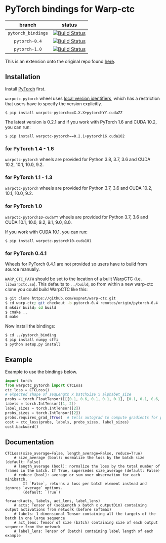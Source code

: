 # PyTorch bindings for Warp-ctc

|branch|status|
|:-:|:-:|
|`pytorch_bindings`|[![Build Status](https://travis-ci.org/espnet/warp-ctc.svg?branch=pytorch_bindings)](https://github.com/espnet/warp-ctc/tree/pytorch_bindings)|
|`pytorch-0.4`|[![Build Status](https://travis-ci.org/espnet/warp-ctc.svg?branch=pytorch-0.4)](https://github.com/espnet/warp-ctc/tree/pytorch-0.4)|
|`pytorch-1.0`|[![Build Status](https://travis-ci.org/espnet/warp-ctc.svg?branch=pytorch-1.0)](https://github.com/espnet/warp-ctc/tree/pytorch-1.0)|

This is an extension onto the original repo found [here](https://github.com/baidu-research/warp-ctc).

## Installation

Install [PyTorch](https://github.com/pytorch/pytorch#installation) first.

`warpctc-pytorch` wheel uses [local version identifiers](https://www.python.org/dev/peps/pep-0440/#local-version-identifiers),
which has a restriction that users have to specify the version explicitly.

```console
$ pip install warpctc-pytorch==X.X.X+pytorchYY.cudaZZ
```

The latest version is 0.2.1 and if you work with PyTorch 1.6 and CUDA 10.2, you can run:

```console
$ pip install warpctc-pytorch==0.2.1+pytorch16.cuda102
```

### for PyTorch 1.4 - 1.6

`warpctc-pytorch` wheels are provided for Python 3.8, 3.7, 3.6 and CUDA 10.2, 10.1, 10.0, 9.2.

### for PyTorch 1.1 - 1.3

`warpctc-pytorch` wheels are provided for Python 3.7, 3.6 and CUDA 10.2, 10.1, 10.0, 9.2.

### for PyTorch 1.0

`warpctc-pytorch10-cudaYY` wheels are provided for Python 3.7, 3.6 and CUDA 10.1, 10.0, 9.2, 9.1, 9.0, 8.0.

If you work with CUDA 10.1, you can run:

```console
$ pip install warpctc-pytorch10-cuda101
```

### for PyTorch 0.4.1

Wheels for PyTorch 0.4.1 are not provided so users have to build from source manually.

`WARP_CTC_PATH` should be set to the location of a built WarpCTC
(i.e. `libwarpctc.so`).  This defaults to `../build`, so from within a
new warp-ctc clone you could build WarpCTC like this:

```bash
$ git clone https://github.com/espnet/warp-ctc.git
$ cd warp-ctc; git checkout -b pytorch-0.4 remotes/origin/pytorch-0.4
$ mkdir build; cd build
$ cmake ..
$ make
```

Now install the bindings:
```bash
$ cd ../pytorch_binding
$ pip install numpy cffi
$ python setup.py install
```

## Example

Example to use the bindings below.

```python
import torch
from warpctc_pytorch import CTCLoss
ctc_loss = CTCLoss()
# expected shape of seqLength x batchSize x alphabet_size
probs = torch.FloatTensor([[[0.1, 0.6, 0.1, 0.1, 0.1], [0.1, 0.1, 0.6, 0.1, 0.1]]]).transpose(0, 1).contiguous()
labels = torch.IntTensor([1, 2])
label_sizes = torch.IntTensor([2])
probs_sizes = torch.IntTensor([2])
probs.requires_grad_(True)  # tells autograd to compute gradients for probs
cost = ctc_loss(probs, labels, probs_sizes, label_sizes)
cost.backward()
```

## Documentation

```
CTCLoss(size_average=False, length_average=False, reduce=True)
    # size_average (bool): normalize the loss by the batch size (default: False)
    # length_average (bool): normalize the loss by the total number of frames in the batch. If True, supersedes size_average (default: False)
    # reduce (bool): average or sum over observation for each minibatch.
        If `False`, returns a loss per batch element instead and ignores `average` options.
        (default: `True`)

forward(acts, labels, act_lens, label_lens)
    # acts: Tensor of (seqLength x batch x outputDim) containing output activations from network (before softmax)
    # labels: 1 dimensional Tensor containing all the targets of the batch in one large sequence
    # act_lens: Tensor of size (batch) containing size of each output sequence from the network
    # label_lens: Tensor of (batch) containing label length of each example
```
